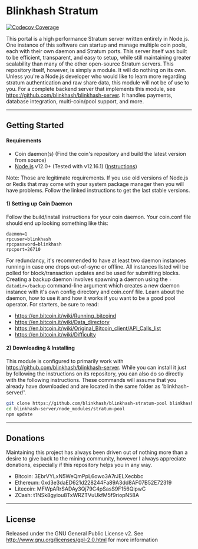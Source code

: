 # Blinkhash Stratum

[![Codecov Coverage](https://img.shields.io/codecov/c/github/blinkhash/blinkhash-stratum-pool.svg?style=flat-square)](https://codecov.io/gh/blinkhash/blinkhash-stratum-pool/)

This portal is a high performance Stratum server written entirely in Node.js. One instance of this software can startup and manage multiple coin pools, each with their own daemon and Stratum ports. This server itself was built to be efficient, transparent, and easy to setup, while still maintaining greater scalability than many of the other open-source Stratum servers. This repository itself, however, is simply a module. It will do nothing on its own. Unless you're a Node.js developer who would like to learn more regarding stratum authentication and raw share data, this module will not be of use to you. For a complete backend server that implements this module, see https://github.com/blinkhash/blinkhash-server. It handles payments, database integration, multi-coin/pool support, and more.

---

## Getting Started

#### Requirements

* Coin daemon(s) (Find the coin's repository and build the latest version from source)
* [Node.js](http://nodejs.org/) v12.0+ (Tested with v12.16.1) ([Instructions](https://github.com/joyent/node/wiki/Installing-Node.js-via-package-manager))

Note: Those are legitimate requirements. If you use old versions of Node.js or Redis that may come with your system package manager then you will have problems. Follow the linked instructions to get the last stable versions.

#### 1) Setting up Coin Daemon

Follow the build/install instructions for your coin daemon. Your coin.conf file should end up looking something like this:

```
daemon=1
rpcuser=blinkhash
rpcpassword=blinkhash
rpcport=26710
```

For redundancy, it's recommended to have at least two daemon instances running in case one drops out-of-sync or offline. All instances listed will be polled for block/transaction updates and be used for submitting blocks. Creating a backup daemon involves spawning a daemon using the `-datadir=/backup` command-line argument which creates a new daemon instance with it's own config directory and coin.conf file. Learn about the daemon, how to use it and how it works if you want to be a good pool operator. For starters, be sure to read:
   * https://en.bitcoin.it/wiki/Running_bitcoind
   * https://en.bitcoin.it/wiki/Data_directory
   * https://en.bitcoin.it/wiki/Original_Bitcoin_client/API_Calls_list
   * https://en.bitcoin.it/wiki/Difficulty

#### 2) Downloading & Installing

This module is configured to primarily work with https://github.com/blinkhash/blinkhash-server. While you can install it just by following the instructions on its repository, you can also do so directly with the following instructions. These commands will assume that you already have downloaded and are located in the same folder as 'blinkhash-server/'.

```bash
git clone https://github.com/blinkhash/blinkhash-stratum-pool blinkhash-server/node_modules/stratum-pool
cd blinkhash-server/node_modules/stratum-pool
npm update
```

---

## Donations

Maintaining this project has always been driven out of nothing more than a desire to give back to the mining community, however I always appreciate donations, especially if this repository helps you in any way.

- Bitcoin: 3EbrVYLxN5WeQmPpL6owo3A7rJELXecbbc
- Ethereum: 0xd3e3daED621d228244Fa89A3dd8AF07B52E72319
- Litecoin: MFWpARrSADAy3Qj79C4pSasS9F156QipwC
- ZCash: t1NSk8gyiou8TxWRZTVuUkfM5f9riopN58A

---

## License

Released under the GNU General Public License v2. See http://www.gnu.org/licenses/gpl-2.0.html for more information
